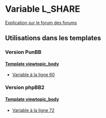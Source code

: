 # Variable L_SHARE
[Explication sur le forum des forums](http://forum.forumactif.com/t294113-listing-des-variables#L_SHARE)

## Utilisations dans les templates

### Version PunBB

#### [Template viewtopic_body](punbb/viewtopic_body.md)
* [Variable à la ligne 60](../punbb/viewtopic_body.tpl#L60)

### Version phpBB2

#### [Template viewtopic_body](subsilver/viewtopic_body.md)
* [Variable à la ligne 72](../subsilver/viewtopic_body.tpl#L72)